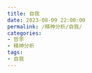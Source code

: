 ```yaml
---
title: 自我
date: 2023-08-09 22:00:00
permalink: /精神分析/自我/
categories:
- 哲学
- 精神分析
tags:
- 自我
---
```

